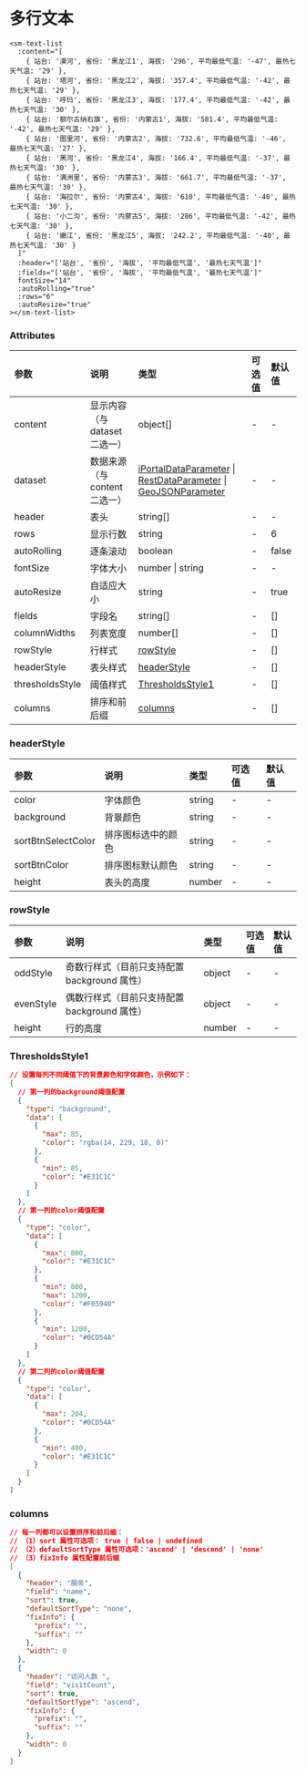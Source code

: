 # 多行文本

```vue
<sm-text-list
  :content="[
    { 站台: '漠河', 省份: '黑龙江1', 海拔: '296', 平均最低气温: '-47', 最热七天气温: '29' },
    { 站台: '塔河', 省份: '黑龙江2', 海拔: '357.4', 平均最低气温: '-42', 最热七天气温: '29' },
    { 站台: '呼玛', 省份: '黑龙江3', 海拔: '177.4', 平均最低气温: '-42', 最热七天气温: '30' },
    { 站台: '额尔古纳右旗', 省份: '内蒙古1', 海拔: '581.4', 平均最低气温: '-42', 最热七天气温: '29' },
    { 站台: '图里河', 省份: '内蒙古2', 海拔: '732.6', 平均最低气温: '-46', 最热七天气温: '27' },
    { 站台: '黑河', 省份: '黑龙江4', 海拔: '166.4', 平均最低气温: '-37', 最热七天气温: '30' },
    { 站台: '满洲里', 省份: '内蒙古3', 海拔: '661.7', 平均最低气温: '-37', 最热七天气温: '30' },
    { 站台: '海拉尔', 省份: '内蒙古4', 海拔: '610', 平均最低气温: '-40', 最热七天气温: '30' },
    { 站台: '小二沟', 省份: '内蒙古5', 海拔: '286', 平均最低气温: '-42', 最热七天气温: '30' },
    { 站台: '嫩江', 省份: '黑龙江5', 海拔: '242.2', 平均最低气温: '-40', 最热七天气温: '30' }
  ]"
  :header="['站台', '省份', '海拔', '平均最低气温', '最热七天气温']"
  :fields="['站台', '省份', '海拔', '平均最低气温', '最热七天气温']"
  fontSize="14"
  :autoRolling="true"
  :rows="6"
  :autoResize="true"
></sm-text-list>
```

### Attributes

| 参数            | 说明                          | 类型                                                                                                                                                                                                                                          | 可选值 | 默认值 |
| :-------------- | :---------------------------- | :-------------------------------------------------------------------------------------------------------------------------------------------------------------------------------------------------------------------------------------------- | :----- | :----- |
| content         | 显示内容（与 dataset 二选一） | object[]                                                                                                                                                                                                                                      | -      | -      | - |
| dataset         | 数据来源（与 content 二选一） | [iPortalDataParameter](/zh/api/common-types/common-types.md#iportaldataparameter) \| [RestDataParameter](/zh/api/common-types/common-types.md#restdataparameter) \| [GeoJSONParameter](/zh/api/common-types/common-types.md#geojsonparameter) | -      | -      |
| header          | 表头                          | string[]                                                                                                                                                                                                                                      | -      | -      |
| rows            | 显示行数                      | string                                                                                                                                                                                                                                        | -      | 6      |
| autoRolling     | 逐条滚动                      | boolean                                                                                                                                                                                                                                       | -      | false  |
| fontSize        | 字体大小                      | number \| string                                                                                                                                                                                                                              | -      | -      |
| autoResize      | 自适应大小                    | string                                                                                                                                                                                                                                        | -      | true   |
| fields          | 字段名                        | string[]                                                                                                                                                                                                                                      | -      | []     |
| columnWidths    | 列表宽度                      | number[]                                                                                                                                                                                                                                      | -      | []     |
| rowStyle        | 行样式                        | <a href="#rowstyle">rowStyle </a>                                                                                                                                                                                                             | -      | []     |
| headerStyle     | 表头样式                      | <a href="#headerstyle">headerStyle </a>                                                                                                                                                                                                       | -      | []     |
| thresholdsStyle | 阈值样式                      | <a href="#thresholdsstyle1">ThresholdsStyle1 </a>                                                                                                                                                                                             | -      | []     |
| columns         | 排序和前后缀                  | <a href="#columns">columns </a>                                                                                                                                                                                                               | -      | []     |

### headerStyle

| 参数               | 说明               | 类型   | 可选值 | 默认值 |
| :----------------- | :----------------- | :----- | :----- | :----- |
| color              | 字体颜色           | string | -      | -      | - |
| background         | 背景颜色           | string | -      | -      | - |
| sortBtnSelectColor | 排序图标选中的颜色 | string | -      | -      | - |
| sortBtnColor       | 排序图标默认颜色   | string | -      | -      | - |
| height             | 表头的高度         | number | -      | -      | - |

### rowStyle

| 参数      | 说明                                         | 类型   | 可选值 | 默认值 |
| :-------- | :------------------------------------------- | :----- | :----- | :----- |
| oddStyle  | 奇数行样式（目前只支持配置 background 属性） | object | -      | -      | - |
| evenStyle | 偶数行样式（目前只支持配置 background 属性） | object | -      | -      | - |
| height    | 行的高度                                     | number | -      | -      | - |

### ThresholdsStyle1

```json
// 设置每列不同阈值下的背景颜色和字体颜色，示例如下：
[
  // 第一列的background阈值配置
  {
    "type": "background",
    "data": [
      {
        "max": 85,
        "color": "rgba(14, 229, 18, 0)"
      },
      {
        "min": 85,
        "color": "#E31C1C"
      }
    ]
  },
  // 第一列的color阈值配置
  {
    "type": "color",
    "data": [
      {
        "max": 800,
        "color": "#E31C1C"
      },
      {
        "min": 800,
        "max": 1200,
        "color": "#F05940"
      },
      {
        "min": 1200,
        "color": "#0CD54A"
      }
    ]
  },
  // 第二列的color阈值配置
  {
    "type": "color",
    "data": [
      {
        "max": 204,
        "color": "#0CD54A"
      },
      {
        "min": 400,
        "color": "#E31C1C"
      }
    ]
  }
]
```

### columns

```json
// 每一列都可以设置排序和前后缀：
// （1）sort 属性可选项： true | false | undefined
// （2）defaultSortType 属性可选项：'ascend' | 'descend' | 'none'
// （3）fixInfo 属性配置前后缀
[
  {
    "header": "服务",
    "field": "name",
    "sort": true,
    "defaultSortType": "none",
    "fixInfo": {
      "prefix": "",
      "suffix": ""
    },
    "width": 0
  },
  {
    "header": "访问人数 ",
    "field": "visitCount",
    "sort": true,
    "defaultSortType": "ascend",
    "fixInfo": {
      "prefix": "",
      "suffix": ""
    },
    "width": 0
  }
]
```
